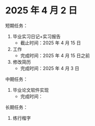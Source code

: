 # 2025 年 4 月 2 日

短期任务：

1. 毕业实习日记+实习报告
   - 截止时间：2025 年 4 月 15 日
2. 工作
   - 完成时间：2025 年 4 月 15 日之前
3. 修改简历
   - 完成时间：2025 年 4 月 3 日

中期任务：

1. 毕业论文软件实现
   - 完成时间：

长期任务：

1. 练行楷字
